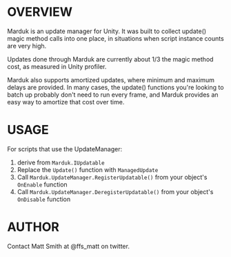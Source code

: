 OVERVIEW
========

Marduk is an update manager for Unity.  It was built to collect update() magic method calls into one place, in situations when script instance counts are very high.

Updates done through Marduk are currently about 1/3 the magic method cost, as measured in Unity profiler.

Marduk also supports amortized updates, where minimum and maximum delays are provided.  In many cases, the update() functions you're looking to batch up probably don't need to run every frame, and Marduk provides an easy way to amortize that cost over time.

USAGE
=====

For scripts that use the UpdateManager:
1. derive from `Marduk.IUpdatable`
2. Replace the `Update()` function with `ManagedUpdate`
3. Call `Marduk.UpdateManager.RegisterUpdatable()` from your object's `OnEnable` function
4. Call `Marduk.UpdateManager.DeregisterUpdatable()` from your object's `OnDisable` function

AUTHOR
======

Contact Matt Smith at @ffs_matt on twitter.

